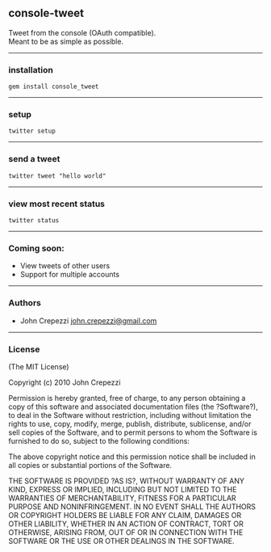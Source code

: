 ## console-tweet

Tweet from the console (OAuth compatible).  
Meant to be as simple as possible.

---

### installation

    gem install console_tweet

---

### setup

    twitter setup

---

### send a tweet
 
    twitter tweet "hello world"

---

### view most recent status

    twitter status

---

### Coming soon:

* View tweets of other users
* Support for multiple accounts

---

### Authors

* John Crepezzi <john.crepezzi@gmail.com>

---

### License

(The MIT License)

Copyright (c) 2010 John Crepezzi

Permission is hereby granted, free of charge, to any person obtaining a copy of this software and associated documentation files (the ?Software?), to deal in the Software without restriction, including without limitation the rights to use, copy, modify, merge, publish, distribute, sublicense, and/or sell copies of the Software, and to permit persons to whom the Software is furnished to do so, subject to the following conditions:

The above copyright notice and this permission notice shall be included in all copies or substantial portions of the Software.

THE SOFTWARE IS PROVIDED ?AS IS?, WITHOUT WARRANTY OF ANY KIND, EXPRESS OR IMPLIED, INCLUDING BUT NOT LIMITED TO THE WARRANTIES OF MERCHANTABILITY, FITNESS FOR A PARTICULAR PURPOSE AND NONINFRINGEMENT. IN NO EVENT SHALL THE AUTHORS OR COPYRIGHT HOLDERS BE LIABLE FOR ANY CLAIM, DAMAGES OR OTHER LIABILITY, WHETHER IN AN ACTION OF CONTRACT, TORT OR OTHERWISE, ARISING FROM, OUT OF OR IN CONNECTION WITH THE SOFTWARE OR THE USE OR OTHER DEALINGS IN THE SOFTWARE.
